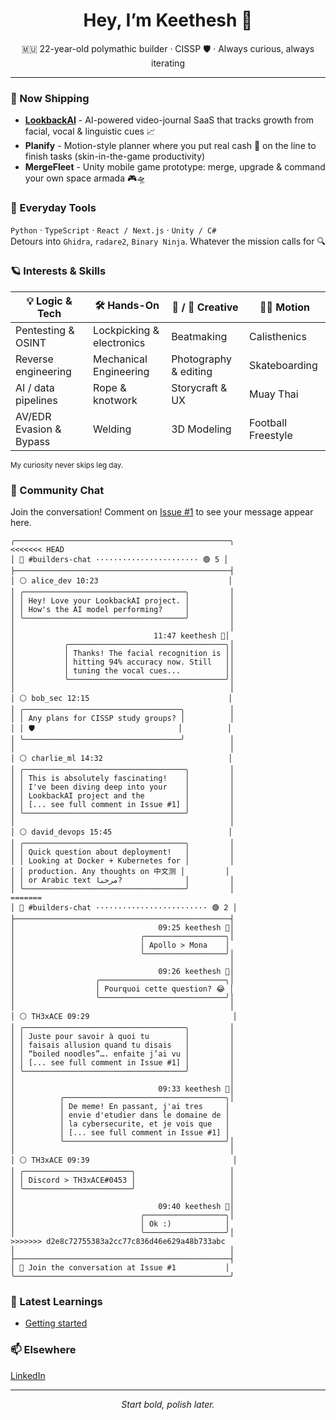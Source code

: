 <!-- GitHub profile README -->
<h1 align="center">Hey, I’m Keethesh 👋</h1>
<p align="center">
  🇲🇺 22-year-old polymathic builder · CISSP 🛡️ · Always curious, always iterating
</p>

---

### 🚢  Now Shipping
- **[LookbackAI](https://lookbackai.com)** - AI-powered video-journal SaaS that tracks growth from facial, vocal & linguistic cues 📈  
- **Planify** - Motion-style planner where you put real cash 💸 on the line to finish tasks (skin-in-the-game productivity)  
- **MergeFleet** - Unity mobile game prototype: merge, upgrade & command your own space armada 🎮🛸  

### 🧰  Everyday Tools
`Python` · `TypeScript` · `React / Next.js` · `Unity / C#`  
Detours into `Ghidra`, `radare2`, `Binary Ninja`. Whatever the mission calls for 🔍

### 🪐  Interests & Skills
| 💡 Logic & Tech | 🛠️ Hands-On | 🎵 / 🎨 Creative | 🏃‍♂️ Motion |
|-----------------|-------------|-----------------|--------------|
| Pentesting & OSINT | Lockpicking & electronics | Beatmaking | Calisthenics |
| Reverse engineering | Mechanical Engineering | Photography & editing | Skateboarding |
| AI / data pipelines | Rope & knotwork | Storycraft & UX | Muay Thai |
| AV/EDR Evasion & Bypass | Welding | 3D Modeling | Football Freestyle |

<sub>My curiosity never skips leg day.</sub>

### 💬 Community Chat
Join the conversation! Comment on [Issue #1](https://github.com/keethesh/keethesh/issues/1) to see your message appear here.

<!-- CHAT_START -->
```
╭────────────────────────────────────────────────╮
<<<<<<< HEAD
│ 💬 #builders-chat ······················· 🟢 5 │
├────────────────────────────────────────────────┤
│ ⚪ alice_dev 10:23                             │
│ ╭────────────────────────────────────╮         │
│ │ Hey! Love your LookbackAI project. │         │
│ │ How's the AI model performing?     │         │
│ ╰────────────────────────────────────╯         │
│                                                │
│                               11:47 keethesh 🔵│
│           ╭───────────────────────────────────╮│
│           │ Thanks! The facial recognition is ││
│           │ hitting 94% accuracy now. Still   ││
│           │ tuning the vocal cues...          ││
│           ╰───────────────────────────────────╯│
│                                                │
│ ⚪ bob_sec 12:15                               │
│ ╭───────────────────────────────────╮          │
│ │ Any plans for CISSP study groups? │          │
│ │ 🛡️                                │          │
│ ╰───────────────────────────────────╯          │
│                                                │
│ ⚪ charlie_ml 14:32                            │
│ ╭────────────────────────────────────╮         │
│ │ This is absolutely fascinating!    │         │
│ │ I've been diving deep into your    │         │
│ │ LookbackAI project and the         │         │
│ │ [... see full comment in Issue #1] │         │
│ ╰────────────────────────────────────╯         │
│                                                │
│ ⚪ david_devops 15:45                          │
│ ╭────────────────────────────────────╮         │
│ │ Quick question about deployment!   │         │
│ │ Looking at Docker + Kubernetes for │         │
│ │ production. Any thoughts on 中文测 │         │
│ │ or Arabic text مرحبا?              │         │
│ ╰────────────────────────────────────╯         │
=======
│ 💬 #builders-chat ························· 🟢 2 │
├────────────────────────────────────────────────┤
│                                09:25 keethesh 🔵│
│                            ╭──────────────────╮│
│                            │ Apollo > Mona    │
│                            ╰──────────────────╯│
│                                                │
│                                09:26 keethesh 🔵│
│                  ╭────────────────────────────╮│
│                  │ Pourquoi cette question? 😂 │
│                  ╰────────────────────────────╯│
│                                                │
│ ⚪ TH3xACE 09:29                                │
│ ╭────────────────────────────────────╮         │
│ │ Juste pour savoir à quoi tu        │         │
│ │ faisais allusion quand tu disais   │         │
│ │ “boiled noodles”…. enfaite j’ai vu │         │
│ │ [... see full comment in Issue #1] │         │
│ ╰────────────────────────────────────╯         │
│                                                │
│                                09:33 keethesh 🔵│
│          ╭────────────────────────────────────╮│
│          │ De meme! En passant, j'ai tres     │
│          │ envie d'etudier dans le domaine de │
│          │ la cybersecurite, et je vois que   │
│          │ [... see full comment in Issue #1] │
│          ╰────────────────────────────────────╯│
│                                                │
│ ⚪ TH3xACE 09:39                                │
│ ╭────────────────────────╮                     │
│ │ Discord > TH3xACE#0453 │                     │
│ ╰────────────────────────╯                     │
│                                                │
│                                09:40 keethesh 🔵│
│                            ╭──────────────────╮│
│                            │ Ok :)            │
│                            ╰──────────────────╯│
>>>>>>> d2e8c72755383a2cc77c836d46e629a48b733abc
│                                                │
├────────────────────────────────────────────────┤
│ 💭 Join the conversation at Issue #1           │
╰────────────────────────────────────────────────╯
```
<!-- CHAT_END -->

### 🧠 Latest Learnings

<!-- TIL_START -->
* [Getting started](til/001-getting-started.md)
<!-- TIL_END -->

### 📫  Elsewhere
[LinkedIn](https://www.linkedin.com/in/keethesh)

---

<p align="center"><em>Start bold, polish later.</em></p>
